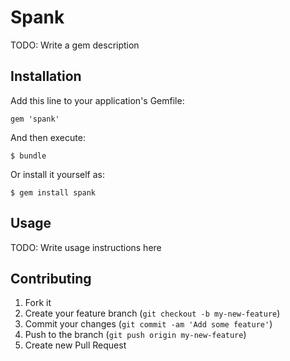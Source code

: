 # Spank

TODO: Write a gem description

## Installation

Add this line to your application's Gemfile:

    gem 'spank'

And then execute:

    $ bundle

Or install it yourself as:

    $ gem install spank

## Usage

TODO: Write usage instructions here

## Contributing

1. Fork it
2. Create your feature branch (`git checkout -b my-new-feature`)
3. Commit your changes (`git commit -am 'Add some feature'`)
4. Push to the branch (`git push origin my-new-feature`)
5. Create new Pull Request
